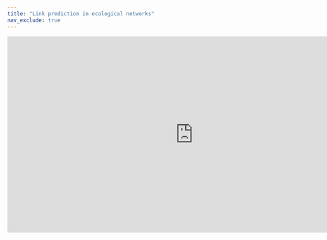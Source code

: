 ```yaml
---
title: "Link prediction in ecological networks"
nav_exclude: true
---
```


<iframe
	src="https://barrybit-eco-ilp.hf.space"
	frameborder="0"
	width="850"
	height="450"
></iframe
